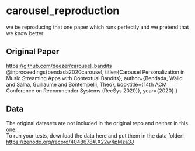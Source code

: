 # carousel_reproduction
we be reproducing that one paper which runs perfectly and we pretend that we know better   

## Original Paper
https://github.com/deezer/carousel_bandits  
@inproceedings{bendada2020carousel,
  title={Carousel Personalization in Music Streaming Apps with Contextual Bandits},
  author={Bendada, Walid and Salha, Guillaume and Bontempelli, Theo},
  booktitle={14th ACM Conference on Recommender Systems (RecSys 2020)},
  year={2020}
}

## Data
The original datasets are not included in the original repo and neither in this one.  
To run your tests, download the data here and put them in the data folder!  
https://zenodo.org/record/4048678#.X22w4pMza3J

